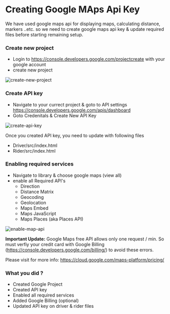 # Creating Google MAps Api Key

We have used google maps api for displaying maps, calculating distance, markers ..etc. so we need to create google maps api key & update required files before starting remaining setup.

### Create new project

- Login to https://console.developers.google.com/projectcreate with your google account
- create new project

![create-new-project]( https://github.com/codesundar/ionic-uber-clone/blob/master/img/create-new-project.png "create-new-project")

### Create API key

- Navigate to your currect project & goto to API settings https://console.developers.google.com/apis/dashboard
- Goto Credenitals & Create New API Key

![create-api-key]( https://github.com/codesundar/ionic-uber-clone/blob/master/img/create-api-key.png "create-api-key")

Once you created API key, you need to update with following files

- Driver/src/index.html
- Rider/src/index.html

### Enabling required services

- Navigate to library & choose google maps (view all)
- enable all Required API's
    - Direction
    - Distance Matrix
    - Geocoding
    - Geolocation
    - Maps Embed
    - Maps JavaScript
    - Maps Places (aka Places API)

![enable-map-api]( https://github.com/codesundar/ionic-uber-clone/blob/master/img/enable-map-api.png "enable-map-api")


**Important Update:** Google Maps free API allows only one request / min. So must verfiy your credit card with Google Billing (https://console.developers.google.com/billing/) to avoid these errors.

Please visit for more info: https://cloud.google.com/maps-platform/pricing/


### What you did ?
- Created Google Project
- Created API key
- Enabled all required services
- Added Google Billing (optional)
- Updated API key on driver & rider files
